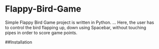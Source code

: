 # Flappy-Bird-Game

Simple Flappy Bird Game project is written in Python. ... Here, the user has to control the bird flapping up, down using Spacebar, without touching pipes in order to score game points.

##Installation
